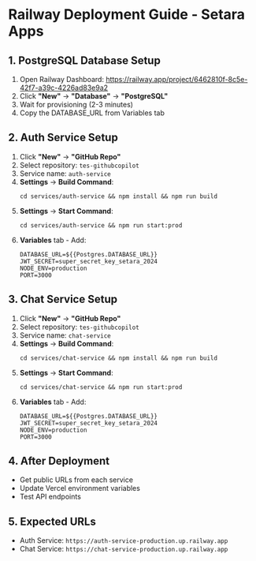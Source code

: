 # Railway Deployment Guide - Setara Apps

## 1. PostgreSQL Database Setup
1. Open Railway Dashboard: https://railway.app/project/6462810f-8c5e-42f7-a39c-4226ad83e9a2
2. Click **"New"** → **"Database"** → **"PostgreSQL"**
3. Wait for provisioning (2-3 minutes)
4. Copy the DATABASE_URL from Variables tab

## 2. Auth Service Setup
1. Click **"New"** → **"GitHub Repo"**
2. Select repository: `tes-githubcopilot`
3. Service name: `auth-service`
4. **Settings** → **Build Command**:
   ```
   cd services/auth-service && npm install && npm run build
   ```
5. **Settings** → **Start Command**:
   ```
   cd services/auth-service && npm run start:prod
   ```
6. **Variables** tab - Add:
   ```
   DATABASE_URL=${{Postgres.DATABASE_URL}}
   JWT_SECRET=super_secret_key_setara_2024
   NODE_ENV=production
   PORT=3000
   ```

## 3. Chat Service Setup
1. Click **"New"** → **"GitHub Repo"**
2. Select repository: `tes-githubcopilot`
3. Service name: `chat-service`
4. **Settings** → **Build Command**:
   ```
   cd services/chat-service && npm install && npm run build
   ```
5. **Settings** → **Start Command**:
   ```
   cd services/chat-service && npm run start:prod
   ```
6. **Variables** tab - Add:
   ```
   DATABASE_URL=${{Postgres.DATABASE_URL}}
   JWT_SECRET=super_secret_key_setara_2024
   NODE_ENV=production
   PORT=3000
   ```

## 4. After Deployment
- Get public URLs from each service
- Update Vercel environment variables
- Test API endpoints

## 5. Expected URLs
- Auth Service: `https://auth-service-production.up.railway.app`
- Chat Service: `https://chat-service-production.up.railway.app`

